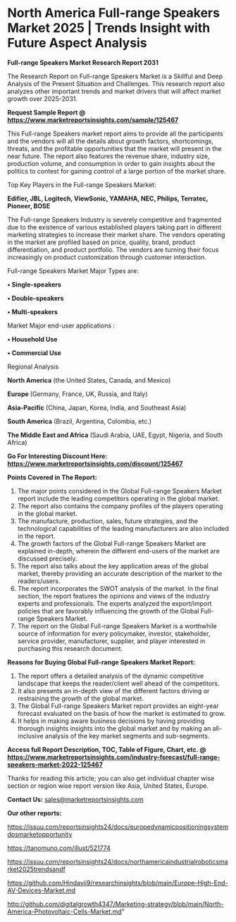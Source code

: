 # North America Full-range Speakers Market 2025 | Trends Insight with Future Aspect Analysis

<strong>Full-range Speakers Market Research Report 2031</strong>

The Research Report on Full-range Speakers Market is a Skillful and Deep Analysis of the Present Situation and Challenges. This research report also analyzes other important trends and market drivers that will affect market growth over 2025-2031.

<strong>Request Sample Report @ <a href=https://www.marketreportsinsights.com/sample/125467>https://www.marketreportsinsights.com/sample/125467</a></strong>

This Full-range Speakers market report aims to provide all the participants and the vendors will all the details about growth factors, shortcomings, threats, and the profitable opportunities that the market will present in the near future. The report also features the revenue share, industry size, production volume, and consumption in order to gain insights about the politics to contest for gaining control of a large portion of the market share.

Top Key Players in the Full-range Speakers Market:

<strong>Edifier, JBL, Logitech, ViewSonic, YAMAHA, NEC, Philips, Terratec, Pioneer, BOSE</strong>

The Full-range Speakers Industry is severely competitive and fragmented due to the existence of various established players taking part in different marketing strategies to increase their market share. The vendors operating in the market are profiled based on price, quality, brand, product differentiation, and product portfolio. The vendors are turning their focus increasingly on product customization through customer interaction.

Full-range Speakers Market Major Types are:

<strong>• Single-speakers

• Double-speakers

• Multi-speakers</strong>

Market Major end-user applications :

<strong>• Household Use

• Commercial Use</strong>

Regional Analysis

</u><strong><b>North America</b></strong> (the United States, Canada, and Mexico)

<strong><b>Europe </b></strong>(Germany, France, UK, Russia, and Italy)

<strong><b>Asia-Pacific</b></strong> (China, Japan, Korea, India, and Southeast Asia)

<strong><b>South America</b></strong> (Brazil, Argentina, Colombia, etc.)

<strong><b>The Middle East and Africa</b></strong> (Saudi Arabia, UAE, Egypt, Nigeria, and South Africa)

<strong>Go For Interesting Discount Here: <a href=https://www.marketreportsinsights.com/discount/125467>https://www.marketreportsinsights.com/discount/125467</a></strong>

<strong>Points Covered in The Report:</strong>
<ol>
  <li>The major points considered in the Global Full-range Speakers Market report include the leading competitors operating in the global market.</li>
  <li>The report also contains the company profiles of the players operating in the global market.</li>
  <li>The manufacture, production, sales, future strategies, and the technological capabilities of the leading manufacturers are also included in the report.</li>
  <li>The growth factors of the Global Full-range Speakers Market are explained in-depth, wherein the different end-users of the market are discussed precisely.</li>
  <li>The report also talks about the key application areas of the global market, thereby providing an accurate description of the market to the readers/users.</li>
  <li>The report incorporates the SWOT analysis of the market. In the final section, the report features the opinions and views of the industry experts and professionals. The experts analyzed the export/import policies that are favorably influencing the growth of the Global Full-range Speakers Market.</li>
  <li>The report on the Global Full-range Speakers Market is a worthwhile source of information for every policymaker, investor, stakeholder, service provider, manufacturer, supplier, and player interested in purchasing this research document.</li>
</ol>
<strong>Reasons for Buying Global Full-range Speakers Market Report:</strong>

<ol>
  <li>The report offers a detailed analysis of the dynamic competitive landscape that keeps the reader/client well ahead of the competitors.</li>
  <li>It also presents an in-depth view of the different factors driving or restraining the growth of the global market.</li>
  <li>The Global Full-range Speakers Market report provides an eight-year forecast evaluated on the basis of how the market is estimated to grow.</li>
  <li>It helps in making aware business decisions by having providing thorough insights insights into the global market and by making an all-inclusive analysis of the key market segments and sub-segments.</li>
</ol>
<strong>Access full Report Description, TOC, Table of Figure, Chart, etc. @ <a href=https://www.marketreportsinsights.com/industry-forecast/full-range-speakers-market-2022-125467>https://www.marketreportsinsights.com/industry-forecast/full-range-speakers-market-2022-125467</a></strong>


Thanks for reading this article; you can also get individual chapter wise section or region wise report version like Asia, United States, Europe.

<strong>Contact Us:</strong>
sales@marketreportsinsights.com

<strong>Our other reports:</strong>

<a href=https://issuu.com/reportsinsights24/docs/europedynamicpositioningsystemdpsmarketopportunity>https://issuu.com/reportsinsights24/docs/europedynamicpositioningsystemdpsmarketopportunity</a>

<a href=https://tanomuno.com/illust/521774>https://tanomuno.com/illust/521774</a>

<a href=https://issuu.com/reportsinsights24/docs/northamericaindustrialroboticsmarket2025trendsandf>https://issuu.com/reportsinsights24/docs/northamericaindustrialroboticsmarket2025trendsandf</a>

<a href=https://github.com/Hindavii9/researchinsights/blob/main/Europe-High-End-AV-Devices-Market.md>https://github.com/Hindavii9/researchinsights/blob/main/Europe-High-End-AV-Devices-Market.md</a>

<a href=http://github.com/digitalgrowth4347/Marketing-strategy/blob/main/North-America-Photovoltaic-Cells-Market.md>http://github.com/digitalgrowth4347/Marketing-strategy/blob/main/North-America-Photovoltaic-Cells-Market.md</a>"
